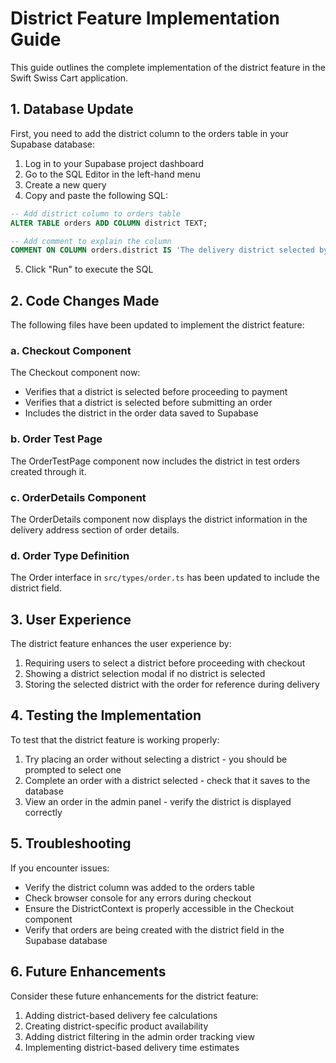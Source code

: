 # District Feature Implementation Guide

This guide outlines the complete implementation of the district feature in the Swift Swiss Cart application.

## 1. Database Update

First, you need to add the district column to the orders table in your Supabase database:

1. Log in to your Supabase project dashboard
2. Go to the SQL Editor in the left-hand menu
3. Create a new query
4. Copy and paste the following SQL:

```sql
-- Add district column to orders table
ALTER TABLE orders ADD COLUMN district TEXT;

-- Add comment to explain the column
COMMENT ON COLUMN orders.district IS 'The delivery district selected by the customer';
```

5. Click "Run" to execute the SQL

## 2. Code Changes Made

The following files have been updated to implement the district feature:

### a. Checkout Component

The Checkout component now:
- Verifies that a district is selected before proceeding to payment
- Verifies that a district is selected before submitting an order
- Includes the district in the order data saved to Supabase

### b. Order Test Page

The OrderTestPage component now includes the district in test orders created through it.

### c. OrderDetails Component

The OrderDetails component now displays the district information in the delivery address section of order details.

### d. Order Type Definition

The Order interface in `src/types/order.ts` has been updated to include the district field.

## 3. User Experience

The district feature enhances the user experience by:

1. Requiring users to select a district before proceeding with checkout
2. Showing a district selection modal if no district is selected
3. Storing the selected district with the order for reference during delivery

## 4. Testing the Implementation

To test that the district feature is working properly:

1. Try placing an order without selecting a district - you should be prompted to select one
2. Complete an order with a district selected - check that it saves to the database
3. View an order in the admin panel - verify the district is displayed correctly

## 5. Troubleshooting

If you encounter issues:

- Verify the district column was added to the orders table
- Check browser console for any errors during checkout
- Ensure the DistrictContext is properly accessible in the Checkout component
- Verify that orders are being created with the district field in the Supabase database

## 6. Future Enhancements

Consider these future enhancements for the district feature:

1. Adding district-based delivery fee calculations
2. Creating district-specific product availability
3. Adding district filtering in the admin order tracking view
4. Implementing district-based delivery time estimates 